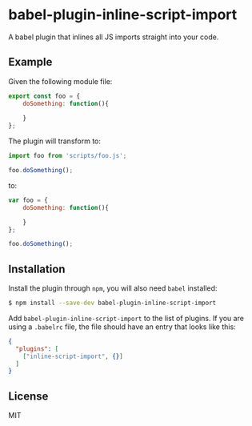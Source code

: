 # babel-plugin-inline-script-import
A babel plugin that inlines all JS imports straight into your code.


## Example
Given the following module file:

```js
export const foo = {
	doSomething: function(){
		
	}
};
```

The plugin will transform to:

```js
import foo from 'scripts/foo.js';

foo.doSomething();
```

to:

```js
var foo = {
	doSomething: function(){

	}
};

foo.doSomething();
```


## Installation

Install the plugin through `npm`, you will also need `babel` installed:

```sh
$ npm install --save-dev babel-plugin-inline-script-import
```

Add `babel-plugin-inline-script-import` to the list of plugins. If you are using a `.babelrc` file, the file should have an entry that looks like this:

```json
{
  "plugins": [
    ["inline-script-import", {}]
  ]
}
```


## License
MIT